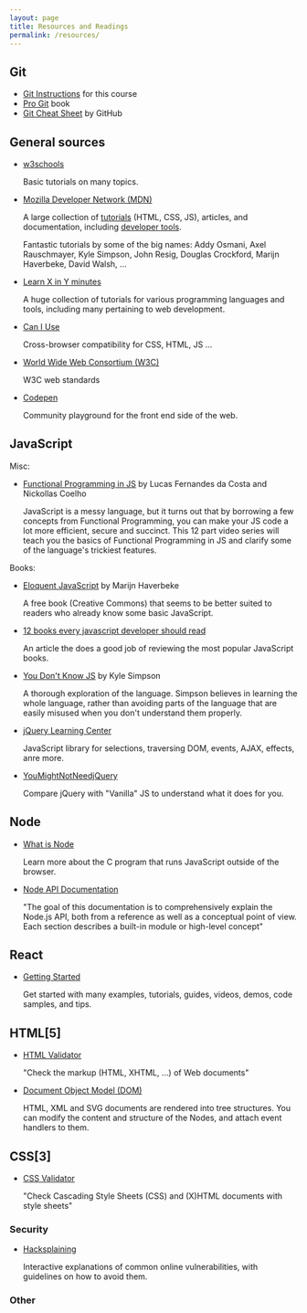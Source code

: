 ```yaml
---
layout: page
title: Resources and Readings
permalink: /resources/
---
```


## Git

  - [Git Instructions](/git-primer.html) for this course
  - [Pro Git](https://git-scm.com/book/en/v2) book
  - [Git Cheat Sheet](https://services.github.com/kit/downloads/github-git-cheat-sheet.pdf) by GitHub

## General sources
  - [w3schools](http://www.w3schools.com)

    Basic tutorials on many topics.

  - [Mozilla Developer Network (MDN)](https://developer.mozilla.org/en-US/)

    A large collection of [tutorials](https://developer.mozilla.org/en-US/docs/Web/Tutorials) (HTML, CSS, JS), articles, and documentation, including [developer tools](https://developer.mozilla.org/en-US/docs/Tools).

    Fantastic tutorials by some of the big names: Addy Osmani, Axel Rauschmayer, Kyle Simpson, John Resig, Douglas Crockford, Marijn Haverbeke, David Walsh, ...

  - [Learn X in Y minutes](https://learnxinyminutes.com/)

    A huge collection of tutorials for various programming languages and tools, including many pertaining to web development.

  - [Can I Use](http://caniuse.com/#index)

    Cross-browser compatibility for CSS, HTML, JS ...

  - [World Wide Web Consortium (W3C)](https://www.w3.org/standards/)

    W3C web standards

  - [Codepen](http://codepen.io/pens/)

    Community playground for the front end side of the web.

  

## JavaScript

Misc:

  - [Functional Programming in JS](https://www.youtube.com/watch?v=BMUiFMZr7vk&list=PL0zVEGEvSaeEd9hlmCXrk5yUyqUag-n84) by Lucas Fernandes da Costa and Nickollas Coelho
  
    JavaScript is a messy language, but it turns out that by borrowing a few concepts from Functional Programming, you can make your JS code a lot more efficient, secure and succinct. This 12 part video series will teach you the basics of Functional Programming in JS and clarify some of the language's trickiest features.

Books:

  - [Eloquent JavaScript](http://eloquentjavascript.net) by Marijn Haverbeke

    A free book (Creative Commons) that seems to be better suited to readers who already know some basic JavaScript.

  - [12 books every javascript developer should read](https://medium.com/javascript-scene/12-books-every-javascript-developer-should-read-9da76157fb3#.dyuape9ra)

    An article the does a good job of reviewing the most popular JavaScript books.

  - [You Don't Know JS](https://github.com/getify/You-Dont-Know-JS) by Kyle Simpson

    A thorough exploration of the language. Simpson believes in learning the whole language, rather than avoiding parts of the language that are easily misused when you don't understand them properly.

  - [jQuery Learning Center](http://learn.jquery.com/)

    JavaScript library for selections, traversing DOM, events, AJAX, effects, anre more.

  - [YouMightNotNeedjQuery](http://youmightnotneedjquery.com/)

    Compare jQuery with "Vanilla" JS to understand what it does for you.


## Node

  - [What is Node](http://radar.oreilly.com/2011/07/what-is-node.html)

    Learn more about the C program that runs JavaScript outside of the browser.

  - [Node API Documentation](https://nodejs.org/api/)

    "The goal of this documentation is to comprehensively explain the Node.js API, both from a reference as well as a conceptual point of view. Each section describes a built-in module or high-level concept"


## React

  - [Getting Started](https://facebook.github.io/react/docs/getting-started.html)

    Get started with many examples, tutorials, guides, videos, demos, code samples, and tips. 


## HTML[5]

  - [HTML Validator](https://validator.w3.org/)

    "Check the markup (HTML, XHTML, …) of Web documents"

  - [Document Object Model (DOM)](https://developer.mozilla.org/en-US/docs/Web/API/Document_Object_Model)

    HTML, XML and SVG documents are rendered into tree structures. You can modify the content and structure of the Nodes, and attach event handlers to them.


## CSS[3]

  - [CSS Validator](https://jigsaw.w3.org/css-validator/)

    "Check Cascading Style Sheets (CSS) and (X)HTML documents with style sheets"


### Security

  - [Hacksplaining](https://www.hacksplaining.com/)

    Interactive explanations of common online vulnerabilities, with guidelines on how to avoid them.

### Other

